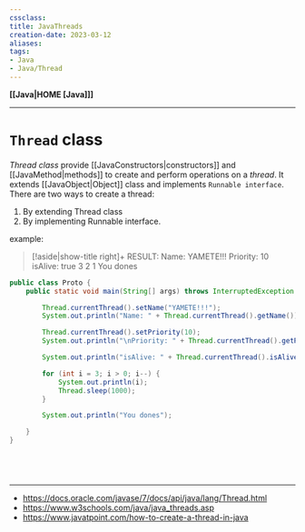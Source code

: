 ```yaml
---
cssclass:
title: JavaThreads
creation-date: 2023-03-12
aliases:
tags:
- Java
- Java/Thread
---
```

**[[Java|HOME [Java]]]**

---
# `Thread` class
*Thread class* provide [[JavaConstructors|constructors]] and [[JavaMethod|methods]] to create and perform operations on a *thread*. It extends [[JavaObject|Object]] class and implements `Runnable interface`. There are two ways to create a thread:
1.  By extending Thread class
2.  By implementing Runnable interface.

example:
>[!aside|show-title right]+ RESULT:
> Name: YAMETE!!!
> Priority: 10
> isAlive: true
> 3
> 2
> 1
> You dones

```java
public class Proto {
    public static void main(String[] args) throws InterruptedException {

        Thread.currentThread().setName("YAMETE!!!");
        System.out.println("Name: " + Thread.currentThread().getName());

        Thread.currentThread().setPriority(10);
        System.out.println("\nPriority: " + Thread.currentThread().getPriority());

        System.out.println("isAlive: " + Thread.currentThread().isAlive());

        for (int i = 3; i > 0; i--) {
            System.out.println(i);
            Thread.sleep(1000);
        }

        System.out.println("You dones");

    }
}
```

<br>

# 
---
- https://docs.oracle.com/javase/7/docs/api/java/lang/Thread.html
- https://www.w3schools.com/java/java_threads.asp
- https://www.javatpoint.com/how-to-create-a-thread-in-java